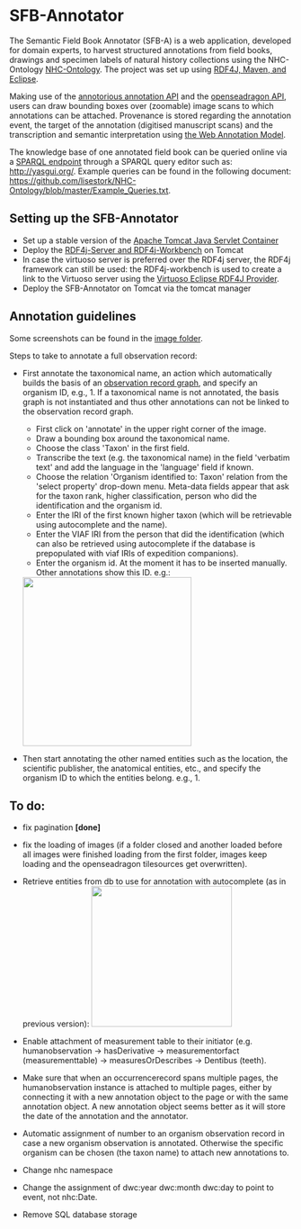 # SFB-Annotator
The Semantic Field Book Annotator (SFB-A) is a web application, developed for domain experts, to harvest structured annotations from field books, drawings and specimen labels of natural history collections using the NHC-Ontology [NHC-Ontology](https://github.com/lisestork/NHC-Ontology). The project was set up using [RDF4J, Maven, and Eclipse](http://docs.rdf4j.org/getting-started/).

Making use of the [annotorious annotation API](https://annotorious.github.io) and the [openseadragon API](https://openseadragon.github.io/), users can draw bounding boxes over (zoomable) image scans to which annotations can be attached. Provenance is stored regarding the annotation event, the target of the annotation (digitised manuscript scans) and the transcription and semantic interpretation using [the Web Annotation Model](https://www.w3.org/TR/annotation-model/).

The knowledge base of one annotated field book can be queried online via a [SPARQL endpoint](http://makingsense.liacs.nl/rdf4j-server/repositories/NC) through a SPARQL query editor such as: http://yasgui.org/. Example queries can be found in the following document: https://github.com/lisestork/NHC-Ontology/blob/master/Example_Queries.txt.

## Setting up the SFB-Annotator
- Set up a stable version of the [Apache Tomcat Java Servlet Container](http://tomcat.apache.org/)
- Deploy the [RDF4j-Server and RDF4j-Workbench](http://docs.rdf4j.org/server-workbench-console/) on Tomcat
- In case the virtuoso server is preferred over the RDF4j server, the RDF4j framework can still be used: the RDF4j-workbench is used to create a link to the Virtuoso server using the [Virtuoso Eclipse RDF4J Provider](http://vos.openlinksw.com/owiki/wiki/VOS/VirtSesame2Provider).
- Deploy the SFB-Annotator on Tomcat via the tomcat manager

## Annotation guidelines
Some screenshots can be found in the [image folder](https://github.com/lisestork/SFB-Annotator/tree/master/images). 

Steps to take to annotate a full observation record: 
- First annotate the taxonomical name, an action which automatically builds the basis of an [observation record graph](https://github.com/lisestork/NHC-Ontology/blob/master/Images/RecordGraph.png), and specify an organism ID, e.g., 1. If a taxonomical name is not annotated, the basis graph is not instantiated and thus other annotations can not be linked to the observation record graph. 
    - First click on 'annotate' in the upper right corner of the image. 
    - Draw a bounding box around the taxonomical name. 
    - Choose the class 'Taxon' in the first field. 
    - Transcribe the text (e.g. the taxonomical name) in the field 'verbatim text' and add the language in the 'language' field if known.
    - Choose the relation 'Organism identified to: Taxon' relation from the 'select property' drop-down menu. Meta-data fields appear that ask for the taxon rank, higher classification, person who did the identification and the organism id. 
    - Enter the IRI of the first known higher taxon (which will be retrievable using autocomplete and the name). 
    - Enter the VIAF IRI from the person that did the identification (which can also be retrieved using autocomplete if the  database is prepopulated with viaf IRIs of expedition companions).
    - Enter the organism id. At the moment it has to be inserted manually. Other annotations show this ID. e.g.: 
    <img width="300" src="https://github.com/lisestork/SFB-Annotator/blob/master/images/organismID.png">
 
- Then start annotating the other named entities such as the location, the scientific publisher, the anatomical entities, etc., and specify the organism ID to which the entities belong. e.g., 1. 


## To do: 
- fix pagination <b>[done]</b>
- fix the loading of images (if a folder closed and another loaded before all images were finished loading from the first folder, images keep loading and the openseadragon tilesources get overwritten). 
- Retrieve entities from db to use for annotation with autocomplete (as in previous version):
  <img width="250" src="https://github.com/lisestork/SFB-Annotator/blob/master/Temauto.png">
  
- Enable attachment of measurement table to their initiator (e.g. humanobservation -> hasDerivative -> measurementorfact      (measurementtable) -> measuresOrDescribes -> Dentibus (teeth). 
- Make sure that when an occurrencerecord spans multiple pages, the humanobservation instance is attached to multiple pages, either by connecting it with a new annotation object to the page or with the same annotation object. A new annotation object seems better as it will store the date of the annotation and the annotator. 
- Automatic assignment of number to an organism observation record in case a new organism observation is annotated. Otherwise the specific organism can be chosen (the taxon name) to attach new annotations to.
- Change nhc namespace
- Change the assignment of dwc:year dwc:month dwc:day to point to event, not nhc:Date. 
- Remove SQL database storage
